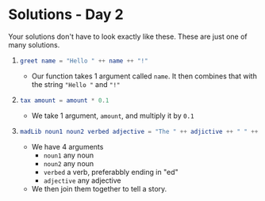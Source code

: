# Solutions - Day 2

Your solutions don't have to look exactly like these. These are just one of many solutions.

1.  ```Elm
    greet name = "Hello " ++ name ++ "!"
    ```
    - Our function takes 1 argument called `name`. It then combines that with the string `"Hello "` and `"!"`
1.  ```Elm
    tax amount = amount * 0.1
    ```
    - We take 1 argument, `amount`, and multiply it by `0.1`
1.  ```Elm
    madLib noun1 noun2 verbed adjective = "The " ++ adjictive ++ " " ++ noun1 ++ ", " ++ verbed ++ " around the green " ++ noun2
    ```
    - We have 4 arguments
        - `noun1` any noun
        - `noun2` any noun
        - `verbed` a verb, preferabbly ending in "ed"
        - `adjective` any adjective
    - We then join them together to tell a story.
